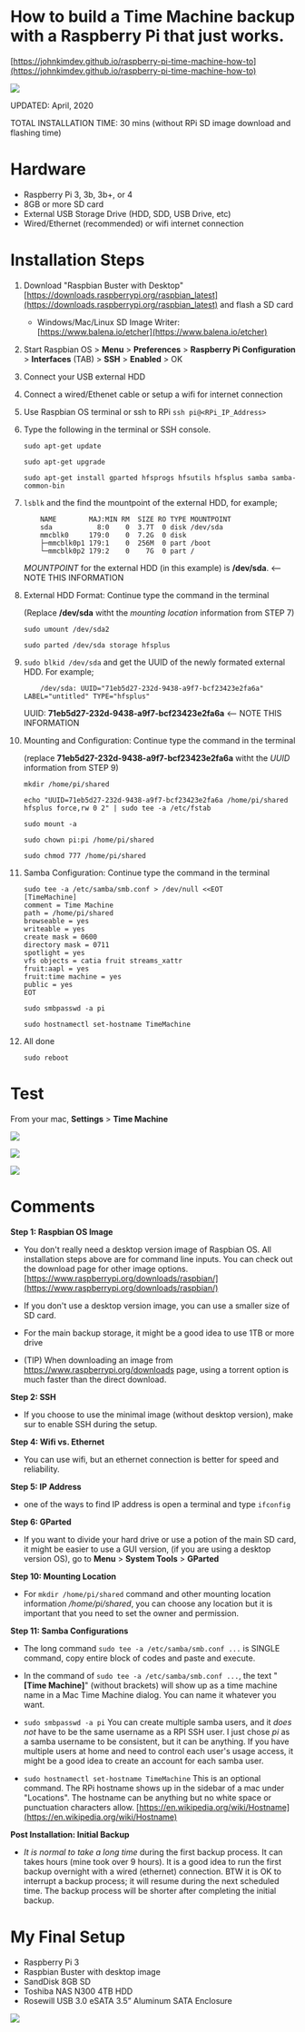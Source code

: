 # How to build a Time Machine backup with a Raspberry Pi that just works. 

[https://johnkimdev.github.io/raspberry-pi-time-machine-how-to](https://johnkimdev.github.io/raspberry-pi-time-machine-how-to)

![](images/logo.png)

UPDATED: April, 2020

TOTAL INSTALLATION TIME: 30 mins (without RPi SD image download and flashing time)

# Hardware
* Raspberry Pi 3, 3b, 3b+, or 4 
* 8GB or more SD card 
* External USB Storage Drive (HDD, SDD, USB Drive, etc)
* Wired/Ethernet (recommended) or wifi internet connection

# Installation Steps
1. Download "Raspbian Buster with Desktop" [https://downloads.raspberrypi.org/raspbian_latest](https://downloads.raspberrypi.org/raspbian_latest) and flash a SD card
	* Windows/Mac/Linux SD Image Writer: [https://www.balena.io/etcher](https://www.balena.io/etcher) 	 
2. Start Raspbian OS > **Menu** > **Preferences** > **Raspberry Pi Configuration** > **Interfaces** (TAB) > **SSH** > **Enabled** > OK
3. Connect your USB external HDD 
4. Connect a wired/Ethenet cable or setup a wifi for internet connection
5. Use Raspbian OS terminal or ssh to RPi `ssh pi@<RPi_IP_Address>`
6. Type the following in the terminal or SSH console.

	```
	sudo apt-get update
	```
	```
	sudo apt-get upgrade
	```
	```
	sudo apt-get install gparted hfsprogs hfsutils hfsplus samba samba-common-bin
	```

7. `lsblk` and the find the mountpoint of the external HDD, for example;

	```
		NAME        MAJ:MIN RM  SIZE RO TYPE MOUNTPOINT
		sda           8:0    0  3.7T  0 disk /dev/sda
		mmcblk0     179:0    0  7.2G  0 disk
		├─mmcblk0p1 179:1    0  256M  0 part /boot
		└─mmcblk0p2 179:2    0    7G  0 part /
	```	
	*MOUNTPOINT* for the external HDD (in this example) is **/dev/sda**. <-- NOTE THIS INFORMATION
	
8.	External HDD Format: Continue type the command in the terminal
	
	(Replace **/dev/sda** witht the *mounting location* information from STEP 7)
	
	```
	sudo umount /dev/sda2
	```
	```
	sudo parted /dev/sda storage hfsplus
	```
	
9. `sudo blkid /dev/sda` and get the UUID of the newly formated external HDD. For example; 
	```
		/dev/sda: UUID="71eb5d27-232d-9438-a9f7-bcf23423e2fa6a" LABEL="untitled" TYPE="hfsplus"
	```

	UUID: **71eb5d27-232d-9438-a9f7-bcf23423e2fa6a**  <-- NOTE THIS INFORMATION
	
10.	Mounting and Configuration: Continue type the command in the terminal 

	(replace **71eb5d27-232d-9438-a9f7-bcf23423e2fa6a** witht the *UUID* information from STEP 9)
	
	```
	mkdir /home/pi/shared
	```

	```
	echo "UUID=71eb5d27-232d-9438-a9f7-bcf23423e2fa6a /home/pi/shared hfsplus force,rw 0 2" | sudo tee -a /etc/fstab
	```

	```
	sudo mount -a
	```

	```
	sudo chown pi:pi /home/pi/shared
	```

	```
	sudo chmod 777 /home/pi/shared
	```
	
11.	Samba Configuration: Continue type the command in the terminal 

	```
	sudo tee -a /etc/samba/smb.conf > /dev/null <<EOT
	[TimeMachine]
	comment = Time Machine
	path = /home/pi/shared
	browseable = yes
	writeable = yes
	create mask = 0600
	directory mask = 0711
	spotlight = yes
	vfs objects = catia fruit streams_xattr
	fruit:aapl = yes
	fruit:time machine = yes
	public = yes
	EOT
	```

	```
	sudo smbpasswd -a pi
	```
	```
	sudo hostnamectl set-hostname TimeMachine
	```
12. All done	

	```
	sudo reboot
	```

# Test
From your mac, **Settings** > **Time Machine**

![](images/timemachine_1.png)

![](images/timemachine_2.png)

![](images/timemachine_3.png)
	
# Comments

**Step 1: Raspbian OS Image**
* You don't really need a desktop version image of Raspbian OS. All installation steps above are for command line inputs. You can check out the download page for other image options. [https://www.raspberrypi.org/downloads/raspbian/](https://www.raspberrypi.org/downloads/raspbian/)

* If you don't use a desktop version image, you can use a smaller size of SD card.

* For the main backup storage, it might be a good idea to use 1TB or more drive

* (TIP) When downloading an image from https://www.raspberrypi.org/downloads page, using a torrent option is much faster than the direct download. 

**Step 2: SSH**
* If you choose to use the minimal image (without desktop version), make sur to enable SSH during the setup.

**Step 4: Wifi vs. Ethernet**
* You can use wifi, but an ethernet connection is better for speed and reliability. 

**Step 5: IP Address**
* one of the ways to find IP address is open a terminal and type `ifconfig` 

**Step 6: GParted**
* If you want to divide your hard drive or use a potion of the main SD card, it might be easier to use a GUI version, (if you are using a desktop version OS), go to **Menu** > **System Tools** > **GParted** 

**Step 10: Mounting Location**
* For `mkdir /home/pi/shared` command and other mounting location information */home/pi/shared*, you can choose any location but it is important that you need to set the owner and permission.  

**Step 11: Samba Configurations**
* The long command `sudo tee -a /etc/samba/smb.conf ...` is SINGLE command, copy entire block of codes and paste and execute.

* In the command of `sudo tee -a /etc/samba/smb.conf ...`, the text "**[Time Machine]**" (without brackets) will show up as a time machine name in a Mac Time Machine dialog. You can name it whatever you want.

* `sudo smbpasswd -a pi` You can create multiple samba users, and it _does not_ have to be the same username as a RPI SSH user. I just chose *pi* as a samba username to be consistent, but it can be anything. If you have multiple users at home and need to control each user's usage access, it might be a good idea to create an account for each samba user.

* `sudo hostnamectl set-hostname TimeMachine` This is an optional command. The RPi hostname shows up in the sidebar of a mac under "Locations". The hostname can be anything but no white space or punctuation characters allow. [https://en.wikipedia.org/wiki/Hostname](https://en.wikipedia.org/wiki/Hostname)

**Post Installation: Initial Backup**
* _It is normal to take a long time_ during the first backup process. It can takes hours (mine took over 9 hours). It is a good idea to run the first backup overnight with a wired (ethernet) connection. BTW it is OK to interrupt a backup process; it will resume during the next scheduled time. The backup process will be shorter after completing the initial backup. 

# My Final Setup

* Raspberry Pi 3
* Raspbian Buster with desktop image
* SandDisk 8GB SD
* Toshiba NAS N300 4TB HDD
* Rosewill USB 3.0 eSATA 3.5” Aluminum SATA Enclosure

![](images/mysetup.jpg)